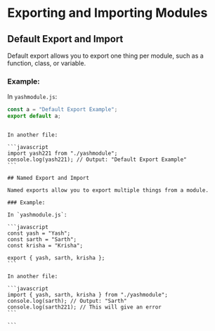 # Exporting and Importing Modules

## Default Export and Import

Default export allows you to export one thing per module, such as a function, class, or variable.

### Example:

In `yashmodule.js`:

```javascript
const a = "Default Export Example";
export default a;
```

````

In another file:

```javascript
import yash221 from "./yashmodule";
console.log(yash221); // Output: "Default Export Example"
```

## Named Export and Import

Named exports allow you to export multiple things from a module.

### Example:

In `yashmodule.js`:

```javascript
const yash = "Yash";
const sarth = "Sarth";
const krisha = "Krisha";

export { yash, sarth, krisha };
```

In another file:

```javascript
import { yash, sarth, krisha } from "./yashmodule";
console.log(sarth); // Output: "Sarth"
console.log(sarth221); // This will give an error
```

```

````
